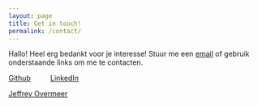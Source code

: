 ```yaml
---
layout: page
title: Get in touch!
permalink: /contact/
---
```



                

Hallo! Heel erg bedankt voor je interesse! Stuur me een [email](mailto:hello@jeffreyovermeer.com) of gebruik onderstaande links om me te contacten.


<a href="https://github.com/jeffrey-over/" class="social" target="_BLANK" style="margin-right:35px;"><i class="fab fa-github-square"></i> Github</a>  <a href="https://www.linkedin.com/in/jeffreyovermeer/" target="_BLANK" class="social"><i class="fab fa-linkedin"></i> LinkedIn</a>


<div class="LI-profile-badge"  data-version="v1" data-size="large" data-locale="en_US" data-type="vertical" data-theme="light" data-vanity="jeffreyovermeer"><a class="LI-simple-link" href='https://nl.linkedin.com/in/jeffreyovermeer?trk=profile-badge'>Jeffrey Overmeer</a></div>
<!--
<div class="contact-item">


<div class="contact-icon"><i class="far fa-envelope"></i></div>
<a href="mailto:hello@jeffreyovermeer.com">hello@jeffreyovermeer.com</a><Br/>
<a href="mailto:j.overmeer@dm-interface.nl">j.overmeer@dm-interface.nl</a>
</div>

<div class="contact-item">
    <div class="contact-icon"><i class="fas fa-map-marker-alt"></i></div>
    Almere<Br/>
    Nederland
</div> 
-->